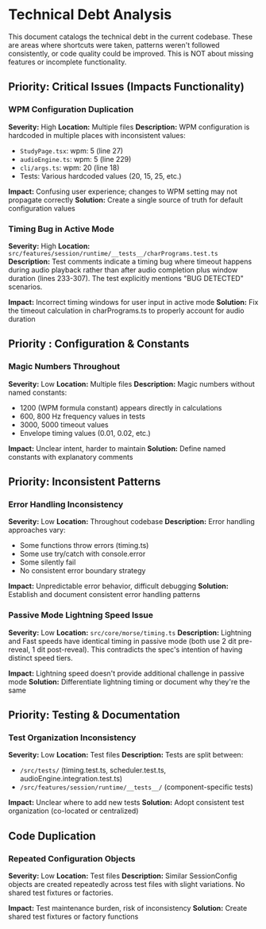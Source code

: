 # Technical Debt Analysis

This document catalogs the technical debt in the current codebase. These are areas where shortcuts were taken, patterns weren't followed consistently, or code quality could be improved. This is NOT about missing features or incomplete functionality.

## Priority: Critical Issues (Impacts Functionality)

### WPM Configuration Duplication
**Severity:** High
**Location:** Multiple files
**Description:** WPM configuration is hardcoded in multiple places with inconsistent values:
- `StudyPage.tsx`: wpm: 5 (line 27)
- `audioEngine.ts`: wpm: 5 (line 229)
- `cli/args.ts`: wpm: 20 (line 18)
- Tests: Various hardcoded values (20, 15, 25, etc.)

**Impact:** Confusing user experience; changes to WPM setting may not propagate correctly
**Solution:** Create a single source of truth for default configuration values

### Timing Bug in Active Mode
**Severity:** High
**Location:** `src/features/session/runtime/__tests__/charPrograms.test.ts`
**Description:** Test comments indicate a timing bug where timeout happens during audio playback rather than after audio completion plus window duration (lines 233-307). The test explicitly mentions "BUG DETECTED" scenarios.

**Impact:** Incorrect timing windows for user input in active mode
**Solution:** Fix the timeout calculation in charPrograms.ts to properly account for audio duration

## Priority : Configuration & Constants

### Magic Numbers Throughout
**Severity:** Low
**Location:** Multiple files
**Description:** Magic numbers without named constants:
- 1200 (WPM formula constant) appears directly in calculations
- 600, 800 Hz frequency values in tests
- 3000, 5000 timeout values
- Envelope timing values (0.01, 0.02, etc.)

**Impact:** Unclear intent, harder to maintain
**Solution:** Define named constants with explanatory comments

## Priority: Inconsistent Patterns

### Error Handling Inconsistency
**Severity:** Low
**Location:** Throughout codebase
**Description:** Error handling approaches vary:
- Some functions throw errors (timing.ts)
- Some use try/catch with console.error
- Some silently fail
- No consistent error boundary strategy

**Impact:** Unpredictable error behavior, difficult debugging
**Solution:** Establish and document consistent error handling patterns

### Passive Mode Lightning Speed Issue
**Severity:** Low
**Location:** `src/core/morse/timing.ts`
**Description:** Lightning and Fast speeds have identical timing in passive mode (both use 2 dit pre-reveal, 1 dit post-reveal). This contradicts the spec's intention of having distinct speed tiers.

**Impact:** Lightning speed doesn't provide additional challenge in passive mode
**Solution:** Differentiate lightning timing or document why they're the same

## Priority: Testing & Documentation

### Test Organization Inconsistency
**Severity:** Low
**Location:** Test files
**Description:** Tests are split between:
- `/src/tests/` (timing.test.ts, scheduler.test.ts, audioEngine.integration.test.ts)
- `/src/features/session/runtime/__tests__/` (component-specific tests)

**Impact:** Unclear where to add new tests
**Solution:** Adopt consistent test organization (co-located or centralized)

## Code Duplication

### Repeated Configuration Objects
**Severity:** Low
**Location:** Test files
**Description:** Similar SessionConfig objects are created repeatedly across test files with slight variations. No shared test fixtures or factories.

**Impact:** Test maintenance burden, risk of inconsistency
**Solution:** Create shared test fixtures or factory functions

